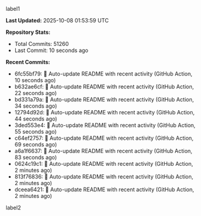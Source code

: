 
label1 
<!-- ACTIVITY_START -->
**Last Updated:** 2025-10-08 01:53:59 UTC

**Repository Stats:**
- Total Commits: 51260
- Last Commit: 10 seconds ago

**Recent Commits:**
- 6fc55bf79: 🤖 Auto-update README with recent activity (GitHub Action, 10 seconds ago)
- b632ae6cf: 🤖 Auto-update README with recent activity (GitHub Action, 22 seconds ago)
- bd331a79a: 🤖 Auto-update README with recent activity (GitHub Action, 34 seconds ago)
- 12794d92d: 🤖 Auto-update README with recent activity (GitHub Action, 44 seconds ago)
- 3ded553e4: 🤖 Auto-update README with recent activity (GitHub Action, 55 seconds ago)
- c64ef2757: 🤖 Auto-update README with recent activity (GitHub Action, 69 seconds ago)
- a6a1f6637: 🤖 Auto-update README with recent activity (GitHub Action, 83 seconds ago)
- 0624c19c1: 🤖 Auto-update README with recent activity (GitHub Action, 2 minutes ago)
- 813f76836: 🤖 Auto-update README with recent activity (GitHub Action, 2 minutes ago)
- dceea6421: 🤖 Auto-update README with recent activity (GitHub Action, 2 minutes ago)
<!-- ACTIVITY_END -->

label2
